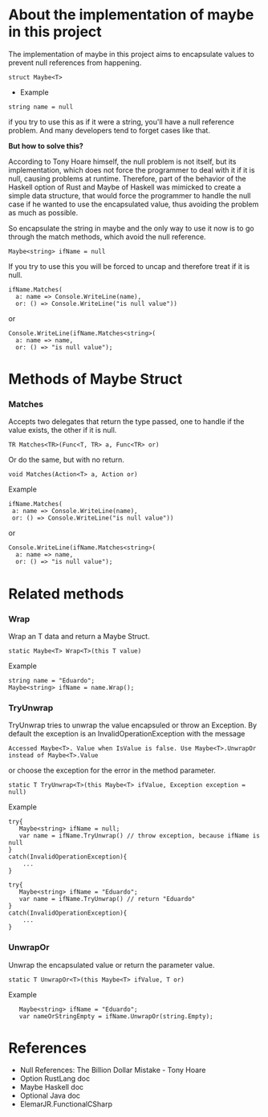 # About the implementation of maybe in this project 

The implementation of maybe in this project aims to encapsulate values to prevent null references from happening.

`struct Maybe<T>`

* Example

```string name = null``` 

if you try to use this as if it were a string, you'll have a null reference problem. And many developers tend to forget cases like that.

**But how to solve this?**

According to Tony Hoare himself, the null problem is not itself, but its implementation, which does not force the programmer to deal with it if it is null, causing problems at runtime. Therefore, part of the behavior of the Haskell option of Rust and Maybe of Haskell was mimicked to create a simple data structure, that would force the programmer to handle the null case if he wanted to use the encapsulated value, thus avoiding the problem as much as possible.

So encapsulate the string in maybe and the only way to use it now is to go through the match methods, which avoid the null reference.

```Maybe<string> ifName = null```

If you try to use this you will be forced to uncap and therefore treat if it is null.

```
ifName.Matches(
  a: name => Console.WriteLine(name), 
  or: () => Console.WriteLine("is null value"))
```
or
```
Console.WriteLine(ifName.Matches<string>(
  a: name => name, 
  or: () => "is null value");
```

# Methods of Maybe Struct
### Matches

Accepts two delegates that return the type passed, one to handle if the value exists, the other if it is null.

`TR Matches<TR>(Func<T, TR> a, Func<TR> or)`

Or do the same, but with no return.

`void Matches(Action<T> a, Action or)`

Example
 ```
ifName.Matches(
  a: name => Console.WriteLine(name), 
  or: () => Console.WriteLine("is null value"))
```
or
```
Console.WriteLine(ifName.Matches<string>(
  a: name => name, 
  or: () => "is null value");
```
  
# Related methods
### Wrap

Wrap an T data and return a Maybe Struct.

`static Maybe<T> Wrap<T>(this T value)`

Example
```
string name = "Eduardo";
Maybe<string> ifName = name.Wrap();
```

### TryUnwrap

TryUnwrap tries to unwrap the value encapsuled or throw an Exception. By default the exception is an InvalidOperationException with the message 

```
Accessed Maybe<T>. Value when IsValue is false. Use Maybe<T>.UnwrapOr instead of Maybe<T>.Value
```
or choose the exception for the error in the method parameter.

`static T TryUnwrap<T>(this Maybe<T> ifValue, Exception exception = null)`

Example
```
try{
   Maybe<string> ifName = null;
   var name = ifName.TryUnwrap() // throw exception, because ifName is null
}
catch(InvalidOperationException){
    ...
}
```
```
try{
   Maybe<string> ifName = "Eduardo";
   var name = ifName.TryUnwrap() // return "Eduardo"
}
catch(InvalidOperationException){
    ...
}
```

### UnwrapOr
Unwrap the encapsulated value or return the parameter value.

`static T UnwrapOr<T>(this Maybe<T> ifValue, T or)`

Example
```
   Maybe<string> ifName = "Eduardo";
   var nameOrStringEmpty = ifName.UnwrapOr(string.Empty);
```

# References 
- Null References: The Billion Dollar Mistake - Tony Hoare
- Option RustLang doc
- Maybe Haskell doc
- Optional Java doc
- ElemarJR.FunctionalCSharp
